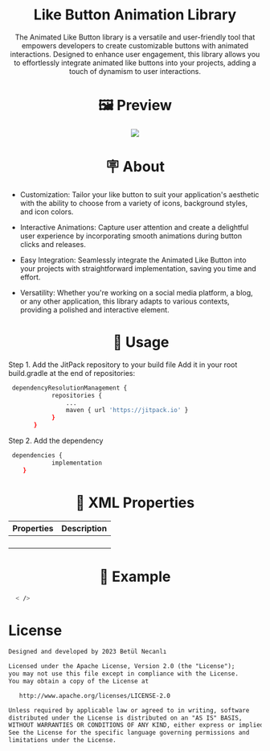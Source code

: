 #  <h1 align="center"> Like Button Animation Library  </h1>  
<p align="center">The Animated Like Button library is a versatile and user-friendly tool that empowers developers to create customizable buttons with animated interactions. Designed to enhance user engagement, this library allows you to effortlessly integrate animated like buttons into your projects, adding a touch of dynamism to user interactions. </p>


 #  <h1 align="center">🖼 Preview </h1>
 
 <p align="center">
   <img src="https://github.com/betulnecanli/Animated-Like-Button/blob/master/preview/preview.gif?raw=true"/>
 </p>

 
 
  #  <h1 align="center">🪧 About </h1>

 
- Customization: Tailor your like button to suit your application's aesthetic with the ability to choose from a variety of icons, background styles, and icon colors.
- Interactive Animations: Capture user attention and create a delightful user experience by incorporating smooth animations during button clicks and releases.
- Easy Integration: Seamlessly integrate the Animated Like Button into your projects with straightforward implementation, saving you time and effort.
- Versatility: Whether you're working on a social media platform, a blog, or any other application, this library adapts to various contexts, providing a polished and interactive element.
 
 
   #  <h1 align="center">📌 Usage </h1>
 Step 1. Add the JitPack repository to your build file
 Add it in your root build.gradle at the end of repositories:
```bash
 dependencyResolutionManagement {
    		repositories {
        		...
        		maven { url 'https://jitpack.io' }
    		}
	   }
```

Step 2. Add the dependency
```bash
 dependencies {
	        implementation 
	}
```
 

   #  <h1 align="center">📖 XML Properties </h1>

|  Properties          |  Description               |
|----------------------|----------------------------|
|      |   |
|     |   |
|     |   |
|     |    |

 
 #  <h1 align="center">📎 Example </h1>
```bash
  < />
```


# License
```xml
Designed and developed by 2023 Betül Necanlı 

Licensed under the Apache License, Version 2.0 (the "License");
you may not use this file except in compliance with the License.
You may obtain a copy of the License at

   http://www.apache.org/licenses/LICENSE-2.0

Unless required by applicable law or agreed to in writing, software
distributed under the License is distributed on an "AS IS" BASIS,
WITHOUT WARRANTIES OR CONDITIONS OF ANY KIND, either express or implied.
See the License for the specific language governing permissions and
limitations under the License.
```
